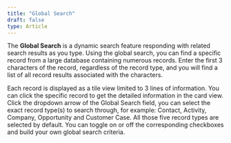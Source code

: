 ```yaml
---
title: "Global Search"
draft: false
type: Article
---
```



The **Global Search** is a dynamic search feature responding with related search results as you type. Using the global search, you can find a specific record from a large database containing numerous records. Enter the first 3 characters of the record, regardless of the record type, and you will find a list of all record results associated with the characters.

Each record is displayed as a tile view limited to 3 lines of information. You can click the specific record to get the detailed information in the card view.
Click the dropdown arrow of the Global Search field, you can select the exact record type(s) to search through, for example: Contact, Activity, Company, Opportunity and Customer Case. All those five record types are selected by default. You can toggle on or off the corresponding checkboxes and build your own global search criteria.
